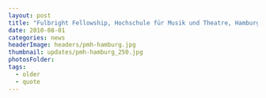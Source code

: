 ```yaml
---
layout: post
title: "Fulbright Fellowship, Hochschule für Musik und Theatre, Hamburg. Studies with Peter Michael Hamel, Manfred Stahnke, Georg Hajdu, and Sascha Lino-Lemke. Aug. 2010 to July 2011."
date: 2010-08-01
categories: news
headerImage: headers/pmh-hamburg.jpg
thumbnail: updates/pmh-hamburg_250.jpg
photosFolder:
tags:
  - older
  - quote
---
```

